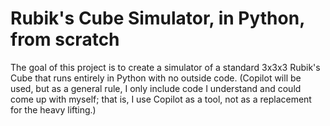 # Rubik's Cube Simulator, in Python, from scratch

The goal of this project is to create a simulator of a standard 3x3x3 Rubik's Cube that runs entirely in Python with no outside code. (Copilot will be used, but as a general rule, I only include code I understand and could come up with myself; that is, I use Copilot as a tool, not as a replacement for the heavy lifting.)
